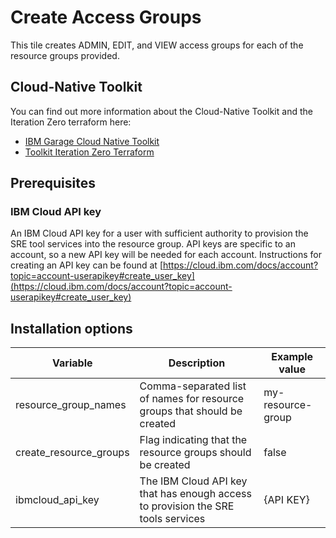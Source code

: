 # Create Access Groups

This tile creates ADMIN, EDIT, and VIEW access groups for each of the resource groups provided.

## Cloud-Native Toolkit

You can find out more information about the Cloud-Native Toolkit and the Iteration Zero terraform here:
    
- [IBM Garage Cloud Native Toolkit](https://cloudnativetoolkit.dev/)
- [Toolkit Iteration Zero Terraform](https://github.com/ibm-garage-cloud/ibm-garage-iteration-zero)

## Prerequisites

### IBM Cloud API key

An IBM Cloud API key for a user with sufficient authority to provision the SRE tool services into the resource group. API keys are
specific to an account, so a new API key will be needed for each account. Instructions for creating an API key can be 
found at [https://cloud.ibm.com/docs/account?topic=account-userapikey#create_user_key](https://cloud.ibm.com/docs/account?topic=account-userapikey#create_user_key)

## Installation options

|Variable                  |Description|Example value|
|--------------------------|-----------|-----|
|resource_group_names      |Comma-separated list of names for resource groups that should be created        |my-resource-group|
|create_resource_groups    |Flag indicating that the resource groups should be created                      |false|
|ibmcloud_api_key          |The IBM Cloud API key that has enough access to provision the SRE tools services|{API KEY}|
